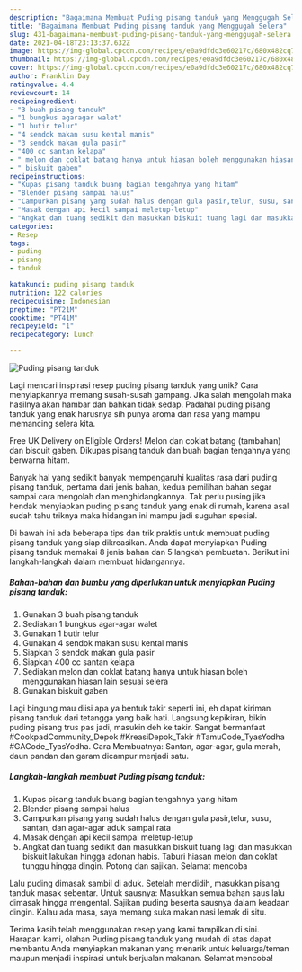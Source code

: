 ```yaml
---
description: "Bagaimana Membuat Puding pisang tanduk yang Menggugah Selera"
title: "Bagaimana Membuat Puding pisang tanduk yang Menggugah Selera"
slug: 431-bagaimana-membuat-puding-pisang-tanduk-yang-menggugah-selera
date: 2021-04-18T23:13:37.632Z
image: https://img-global.cpcdn.com/recipes/e0a9dfdc3e60217c/680x482cq70/puding-pisang-tanduk-foto-resep-utama.jpg
thumbnail: https://img-global.cpcdn.com/recipes/e0a9dfdc3e60217c/680x482cq70/puding-pisang-tanduk-foto-resep-utama.jpg
cover: https://img-global.cpcdn.com/recipes/e0a9dfdc3e60217c/680x482cq70/puding-pisang-tanduk-foto-resep-utama.jpg
author: Franklin Day
ratingvalue: 4.4
reviewcount: 14
recipeingredient:
- "3 buah pisang tanduk"
- "1 bungkus agaragar walet"
- "1 butir telur"
- "4 sendok makan susu kental manis"
- "3 sendok makan gula pasir"
- "400 cc santan kelapa"
- " melon dan coklat batang hanya untuk hiasan boleh menggunakan hiasan lain sesuai selera"
- " biskuit gaben"
recipeinstructions:
- "Kupas pisang tanduk buang bagian tengahnya yang hitam"
- "Blender pisang sampai halus"
- "Campurkan pisang yang sudah halus dengan gula pasir,telur, susu, santan, dan agar-agar aduk sampai rata"
- "Masak dengan api kecil sampai meletup-letup"
- "Angkat dan tuang sedikit dan masukkan biskuit tuang lagi dan masukkan biskuit lakukan hingga adonan habis. Taburi hiasan melon dan coklat tunggu hingga dingin. Potong dan sajikan. Selamat mencoba"
categories:
- Resep
tags:
- puding
- pisang
- tanduk

katakunci: puding pisang tanduk 
nutrition: 122 calories
recipecuisine: Indonesian
preptime: "PT21M"
cooktime: "PT41M"
recipeyield: "1"
recipecategory: Lunch

---
```



![Puding pisang tanduk](https://img-global.cpcdn.com/recipes/e0a9dfdc3e60217c/680x482cq70/puding-pisang-tanduk-foto-resep-utama.jpg)

Lagi mencari inspirasi resep puding pisang tanduk yang unik? Cara menyiapkannya memang susah-susah gampang. Jika salah mengolah maka hasilnya akan hambar dan bahkan tidak sedap. Padahal puding pisang tanduk yang enak harusnya sih punya aroma dan rasa yang mampu memancing selera kita.

Free UK Delivery on Eligible Orders! Melon dan coklat batang (tambahan) dan biscuit gaben. Dikupas pisang tanduk dan buah bagian tengahnya yang berwarna hitam.

Banyak hal yang sedikit banyak mempengaruhi kualitas rasa dari puding pisang tanduk, pertama dari jenis bahan, kedua pemilihan bahan segar sampai cara mengolah dan menghidangkannya. Tak perlu pusing jika hendak menyiapkan puding pisang tanduk yang enak di rumah, karena asal sudah tahu triknya maka hidangan ini mampu jadi suguhan spesial.


Di bawah ini ada beberapa tips dan trik praktis untuk membuat puding pisang tanduk yang siap dikreasikan. Anda dapat menyiapkan Puding pisang tanduk memakai 8 jenis bahan dan 5 langkah pembuatan. Berikut ini langkah-langkah dalam membuat hidangannya.

<!--inarticleads1-->

##### Bahan-bahan dan bumbu yang diperlukan untuk menyiapkan Puding pisang tanduk:

1. Gunakan 3 buah pisang tanduk
1. Sediakan 1 bungkus agar-agar walet
1. Gunakan 1 butir telur
1. Gunakan 4 sendok makan susu kental manis
1. Siapkan 3 sendok makan gula pasir
1. Siapkan 400 cc santan kelapa
1. Sediakan  melon dan coklat batang hanya untuk hiasan boleh menggunakan hiasan lain sesuai selera
1. Gunakan  biskuit gaben


Lagi bingung mau diisi apa ya bentuk takir seperti ini, eh dapat kiriman pisang tanduk dari tetangga yang baik hati. Langsung kepikiran, bikin puding pisang trus pas jadi, masukin deh ke takir. Sangat bermanfaat #CookpadCommunity_Depok #KreasiDepok_Takir #TamuCode_TyasYodha #GACode_TyasYodha. Cara Membuatnya: Santan, agar-agar, gula merah, daun pandan dan garam dicampur menjadi satu. 

<!--inarticleads2-->

##### Langkah-langkah membuat Puding pisang tanduk:

1. Kupas pisang tanduk buang bagian tengahnya yang hitam
1. Blender pisang sampai halus
1. Campurkan pisang yang sudah halus dengan gula pasir,telur, susu, santan, dan agar-agar aduk sampai rata
1. Masak dengan api kecil sampai meletup-letup
1. Angkat dan tuang sedikit dan masukkan biskuit tuang lagi dan masukkan biskuit lakukan hingga adonan habis. Taburi hiasan melon dan coklat tunggu hingga dingin. Potong dan sajikan. Selamat mencoba


Lalu puding dimasak sambil di aduk. Setelah mendidih, masukkan pisang tanduk masak sebentar. Untuk sausnya: Masukkan semua bahan saus lalu dimasak hingga mengental. Sajikan puding beserta sausnya dalam keadaan dingin. Kalau ada masa, saya memang suka makan nasi lemak di situ. 

Terima kasih telah menggunakan resep yang kami tampilkan di sini. Harapan kami, olahan Puding pisang tanduk yang mudah di atas dapat membantu Anda menyiapkan makanan yang menarik untuk keluarga/teman maupun menjadi inspirasi untuk berjualan makanan. Selamat mencoba!

